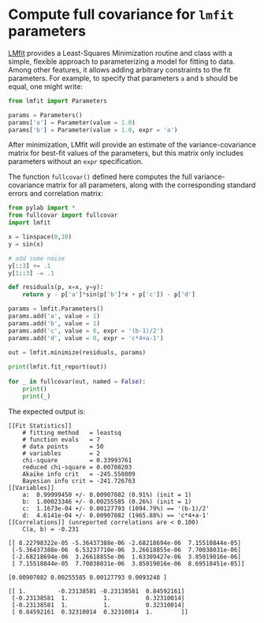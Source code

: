 # Compute full covariance for `lmfit` parameters

[LMfit](https://github.com/lmfit/lmfit-py) provides a Least-Squares Minimization routine and class with a simple, flexible approach to parameterizing a model for fitting to data. Among other features, it allows adding arbitrary constraints to the fit parameters. For example, to specify that parameters `a` and `b` should be equal, one might write:

```py
from lmfit import Parameters

params = Parameters()
params['a'] = Parameter(value = 1.0)
params['b'] = Parameter(value = 1.0, expr = 'a')
```

After minimization, LMfit will provide an estimate of the variance-covariance matrix for best-fit values of the parameters, but this matrix only includes parameters without an `expr` specification.

The function `fullcovar()` defined here computes the full variance-covariance matrix for all parameters, along with the corresponding standard errors and correlation matrix:

```py
from pylab import *
from fullcovar import fullcovar
import lmfit

x = linspace(0,10)
y = sin(x)

# add some noise
y[::3] += .1
y[1::3] -= .1

def residuals(p, x=x, y=y):
	return y - p['a']*sin(p['b']*x + p['c']) - p['d']

params = lmfit.Parameters()
params.add('a', value = 1)
params.add('b', value = 1)
params.add('c', value = 0, expr = '(b-1)/2')
params.add('d', value = 0, expr = 'c*4+a-1')

out = lmfit.minimize(residuals, params)	
	
print(lmfit.fit_report(out))
	
for _ in fullcovar(out, named = False):
	print()
	print(_)
```

The expected output is:

```
[[Fit Statistics]]
    # fitting method   = leastsq
    # function evals   = 7
    # data points      = 50
    # variables        = 2
    chi-square         = 0.33993761
    reduced chi-square = 0.00708203
    Akaike info crit   = -245.550809
    Bayesian info crit = -241.726763
[[Variables]]
    a:  0.99999450 +/- 0.00907082 (0.91%) (init = 1)
    b:  1.00023346 +/- 0.00255585 (0.26%) (init = 1)
    c:  1.1673e-04 +/- 0.00127793 (1094.79%) == '(b-1)/2'
    d:  4.6141e-04 +/- 0.00907082 (1965.88%) == 'c*4+a-1'
[[Correlations]] (unreported correlations are < 0.100)
    C(a, b) = -0.231

[[ 8.22798322e-05 -5.36437388e-06 -2.68218694e-06  7.15510844e-05]
 [-5.36437388e-06  6.53237710e-06  3.26618855e-06  7.70038031e-06]
 [-2.68218694e-06  3.26618855e-06  1.63309427e-06  3.85019016e-06]
 [ 7.15510844e-05  7.70038031e-06  3.85019016e-06  8.69518451e-05]]

[0.00907082 0.00255585 0.00127793 0.0093248 ]

[[ 1.         -0.23138581 -0.23138581  0.84592161]
 [-0.23138581  1.          1.          0.32310014]
 [-0.23138581  1.          1.          0.32310014]
 [ 0.84592161  0.32310014  0.32310014  1.        ]]
```